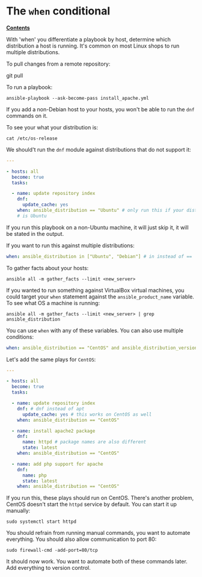 # The `when` conditional

[**Contents**](01-intro.md)

With 'when' you differentiate a playbook by host, determine which distribution
a host is running. It's common on most Linux shops to run multiple
distributions.

To pull changes from a remote repository:

git pull

To run a playbook:

    ansible-playbook --ask-become-pass install_apache.yml

If you add a non-Debian host to your hosts, you won't be able to run the `dnf`
commands on it.

To see your what your distribution is:
    
    cat /etc/os-release

We should't run the `dnf` module against distributions that do not support it:

```yaml
---

- hosts: all 
  become: true 
  tasks: 

  - name: update repository index
    dnf:
      update_cache: yes 
    when: ansible_distribution == "Ubuntu" # only run this if your distribution
    # is Ubuntu
```

If you run this playbook on a non-Ubuntu machine, it will just skip it, it will
be stated in the output.

If you want to run this against multiple distributions:

```yaml
when: ansible_distribution in ["Ubuntu", "Debian"] # in instead of ==
```

To gather facts about your hosts:

    ansible all -m gather_facts --limit <new_server>

If you wanted to run something against VirtualBox virtual machines, you could
target your `when` statement against the `ansible_product_name` variable. To
see what OS a machine is running:

```
ansible all -m gather_facts --limit <new_server> | grep ansible_distribution
```

You can use `when` with any of these variables. You can also use multiple
conditions:

```yaml
when: ansible_distribution == "CentOS" and ansible_distribution_version = "8.2"
```

Let's add the same plays for `CentOS`:

```yaml
---

- hosts: all 
  become: true 
  tasks: 

  - name: update repository index
    dnf: # dnf instead of apt
      update_cache: yes # this works on CentOS as well
    when: ansible_distribution == "CentOS"

  - name: install apache2 package 
    dnf: 
      name: httpd # package names are also different
      state: latest
    when: ansible_distribution == "CentOS"

  - name: add php support for apache
    dnf:
      name: php
      state: latest
    when: ansible_distribution == "CentOS"
```

If you run this, these plays should run on CentOS. There's another problem,
CentOS doesn't start the `httpd` service by default. You can start it up
manually:

    sudo systemctl start httpd

You should refrain from running manual commands, you want to automate
everything. You should also allow communication to port 80:

    sudo firewall-cmd -add-port=80/tcp 

It should now work. You want to automate both of these commands later. Add
everything to version control.
